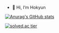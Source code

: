 - 👋 Hi, I’m Hokyun

[![Anurag's GitHub stats](https://github-readme-stats.vercel.app/api?username=H0kyun&&show_icons=true&theme=default)](https://github.com/H0Kyun)  

[![solved.ac tier](http://mazassumnida.wtf/api/v2/generate_badge?boj=rlaghrbs1633)](https://solved.ac/rlaghrbs1633)
